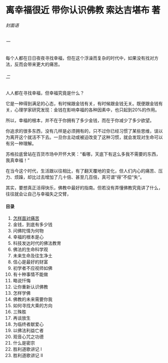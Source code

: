 
# 离幸福很近 带你认识佛教 索达吉堪布 著


###### 封面语

###### 一

每个人都在日日夜夜寻找幸福，但在这个浮澡而复杂的时代中，如果没有找对方法，反而会带来更大的痛苦。

###### 二

人人都在寻找幸福，但幸福究竟是什么？

它是一种得到满足的心态，有时候跟金钱有关，有时候跟金钱无关。既便跟金钱有关，心理学家研究发现：金钱在影响幸福的各种因素中，也只起到20%的作用。

所以，幸福的根本，并不在于你拥有了多少金钱，而在于你减少了多少欲望。

你追求的很多东西，没有几样是必须拥有的，只不过你已经习惯了某些思维，误以为离开这个就活不下去。一旦你主动或被迫改变了这种习惯，就会发现对生命可以有另一种理解。

苏格拉底曾站在百货市场中开怀大笑：“看哪，天底下有这么多我不需要的东西，我真幸福！”


在当今这个时代，生活跟以往相比，有了翻天覆地的变化，但人们内心的痛苦、压力、烦躁，却比过去增加了几十倍、甚至几百倍，真可谓“得”不偿“失“。

其实，要想真正活得快乐，佛教中最好的指南。但若没有弄懂佛教究竟讲了什么，往往就会让自己与幸福失之交臂，

#### 目录

1.  [ 怎样面对痛苦 ](01.怎样面对痛苦.md)
2.  金钱，到底有多少钱
3.  问佛陀情为何物
4.  幸福的根本是心
5.  科技发达时代的佛法教育
6.  佛法的生命科学观
7.  未来生命及往生净土
8.  信心是最好的财富
9.  初学者不应视师如佛
10. 有十种事情不能做
11. 略说忏悔
12. 让你重新认识佛教
13. 怎样学佛
14. 佛教的未来需要你我
15. 如何寻找大乘的方向
16. 三殊胜
17. 再谈放生
18. 为临终者献爱心
19. 以佛法利益亡者
20. 观音心咒之功德
21. 什么是密宗
22. 胜利道歌讲记 Ⅰ
23. 胜利道歌讲记 Ⅱ

